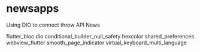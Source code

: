 # newsapps

Using DIO to connect throw API News

flutter_bloc
dio
conditional_builder_null_safety
hexcolor
shared_preferences
webview_flutter
smooth_page_indicator
virtual_keyboard_multi_language


